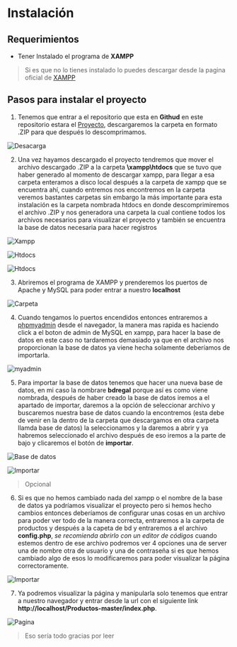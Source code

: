 Instalación
===========

## Requerimientos 
- Tener Instalado el programa de **XAMPP** 
> Si es que no lo tienes instalado lo puedes descargar desde la pagina oficial de [XAMPP](https://www.apachefriends.org/es/download.html)

## Pasos para instalar el proyecto
1. Tenemos que entrar a el repositorio que esta en **Githud** en este repositorio estara el [Proyecto](https://github.com/GriionG/Productos), descargaremos la carpeta en formato .ZIP para que después lo descomprimamos. 

![Desacarga](https://cdn.discordapp.com/attachments/876615087119548417/1079805535093801013/repositroia.png)

2. Una vez hayamos descargado el proyecto tendremos que mover el archivo descargado .ZIP a la carpeta **\xampp\htdocs** que se tuvo que haber generado al momento de descargar xampp, para llegar a esa carpeta enteramos a disco local después a la carpeta de xampp que se encuentra ahí, cuando entremos nos encontremos en la carpeta veremos bastantes carpetas sin embargo la más importante para esta instalación es la carpeta nombrada htdocs en donde descomprimiremos el archivo .ZIP y nos generadora una carpeta la cual contiene todos los archivos necesarios para visualizar el proyecto y también se encuentra la base de datos necesaria para hacer registros  

![Xampp](https://cdn.discordapp.com/attachments/876615087119548417/1127630953829904415/xampp.png)

![Htdocs](https://media.discordapp.net/attachments/876615087119548417/1127631136420540456/htdocs.png)

![Htdocs](https://media.discordapp.net/attachments/876615087119548417/1127631136420540456/.png)

3. Abriremos el programa de XAMPP y prenderemos los puertos de Apache y MySQL para poder entrar a nuestro **localhost**

![Carpeta](https://media.discordapp.net/attachments/876615087119548417/1127631136718344192/XAMPP2.png)

4. Cuando tengamos lo puertos encendidos entonces entraremos a [phpmyadmin](http://localhost/phpmyadmin/index.php?route=/server/databases) desde el navegador, la manera mas rapida es haciendo click a el boton de admin de MySQL en xampp, para hacer la base de datos en este caso no tardaremos demasiado ya que en el archivo nos proporcionan la base de datos ya viene hecha solamente deberíamos de importarla.

![myadmin](https://media.discordapp.net/attachments/876615087119548417/1127631136969982012/nueva_base_de_datos.png?width=679&height=676)

5. Para importar la base de datos tenemos que hacer una nueva base de datos, en mi caso la nombrare **bdregal** porque así es como viene nombrada, después de haber creado la base de datos iremos a el apartado de importar, daremos a la opción de seleccionar archivo y buscaremos nuestra base de datos cuando la encontremos (esta debe de venir en la dentro de la carpeta que descargamos en otra carpeta llamda base de datos) la seleccionamos y la daremos a abrir y ya habremos seleccionado el archivo después de eso iremos a la parte de bajo y clicaremos el botón de **importar**.

![Base de datos](https://media.discordapp.net/attachments/876615087119548417/1127631137238429786/nueva.png)

![Importar](https://cdn.discordapp.com/attachments/876615087119548417/1127631938828644465/importar.png)

>Opcional
6. Si es que no hemos cambiado nada del xampp o el nombre de la base de datos ya podríamos visualizar el proyecto pero si hemos hecho cambios entonces deberíamos de configurar unas cosas en un archivo para poder ver todo de la manera correcta, entraremos a la carpeta de productos y después a la capeta de bd y entraremos a el archivo **config.php**, *se recomienda abrirlo con un editor de códigos* cuando estemos dentro de ese archivo podremos ver 4 opciones una de server una de nombre otra de usuario y una de contraseña si es que hemos cambiado algo de esos lo modificaremos para poder visualizar la página correctoramente.

![Importar](https://media.discordapp.net/attachments/876615087119548417/1127631137490075739/config.png)

7. Ya podremos visualizar la página y manipularla solo tenemos que entrar a nuestro navegador y entrar desde la url con el siguiente link **http://localhost/Productos-master/index.php**.

 ![Pagina](https://media.discordapp.net/attachments/876615087119548417/1127631137758523442/Software.png?width=1371&height=676)
 

> Eso sería todo gracias por leer 
